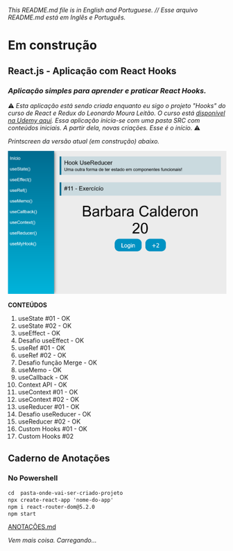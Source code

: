_This README.md file is in English and Portuguese. // Esse arquivo README.md está em Inglês e Português._

# Em construção

## React.js - Aplicação com React Hooks

###  _Aplicação simples para aprender e praticar **React Hooks**._


 ⚠️ _Esta aplicação está sendo criada enquanto eu sigo o projeto "Hooks" do curso de React e Redux do Leonardo Moura Leitão. O curso está [disponível na Udemy aqui](https://www.udemy.com/course/react-redux-pt/). Essa aplicação inicia-se com uma pasta SRC com conteúdos iniciais. A partir dela, novas criações. Esse é o início._  ⚠️

  _Printscreen da versão atual (em construção) abaixo._

![hooks app](hooks.png)

 **CONTEÚDOS**

 1. useState #01 - OK
 2. useState #02 - OK
 3. useEffect - OK
 4. Desafio useEffect - OK
 5. useRef #01 - OK
 6. useRef #02 - OK
 7. Desafio função Merge - OK
 8. useMemo - OK
 9. useCallback - OK
 10. Context API - OK
 11. useContext #01 - OK
 12. useContext #02 - OK
 13. useReducer #01 - OK
 14. Desafio useReducer - OK
 15. useReducer #02 - OK
 16. Custom Hooks #01 - OK
 17. Custom Hooks #02

## Caderno de Anotações

### No Powershell

```
cd  pasta-onde-vai-ser-criado-projeto
npx create-react-app 'nome-do-app'
npm i react-router-dom@5.2.0
npm start
```
[ANOTAÇÕES.md](https://github.com/barbaracalderon/react-hooks/blob/master/ANOTA%C3%87%C3%95ES.md)

_Vem mais coisa. Carregando..._
